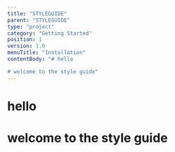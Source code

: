 ```yaml
---
title: "STYLEGUIDE"
parent: "STYLEGUIDE"
type: "project"
category: "Getting Started"
position: 1
version: 1.0
menuTitle: "Installation"
contentBody: "# hello

# welcome to the style guide"
---
```


# hello

# welcome to the style guide
